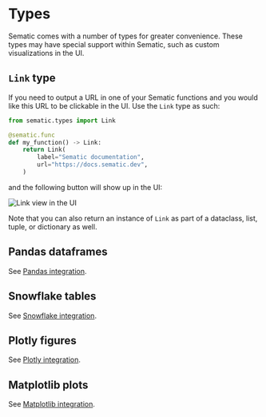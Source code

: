 # Types

Sematic comes with a number of types for greater convenience. These types may have special support within Sematic, such as custom visualizations in the UI.

## `Link` type

If you need to output a URL in one of your Sematic functions and you would like
this URL to be clickable in the UI. Use the `Link` type as such:

```python
from sematic.types import Link

@sematic.func
def my_function() -> Link:
    return Link(
        label="Sematic documentation",
        url="https://docs.sematic.dev",
    )
```

and the following button will show up in the UI:

![Link view in the UI](https://user-images.githubusercontent.com/429433/183307054-5361cb1d-fba2-4b81-80b4-fc73b817b1d9.png)

Note that you can also return an instance of `Link` as part of a dataclass,
list, tuple, or dictionary as well.

## Pandas dataframes

See [Pandas integration](./pandas.md).

## Snowflake tables

See [Snowflake integration](./snowflake.md).

## Plotly figures

See [Plotly integration](./plotly.md).

## Matplotlib plots

See [Matplotlib integration](./matplotlib.md).